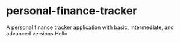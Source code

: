 # personal-finance-tracker
A personal finance tracker application with basic, intermediate, and advanced versions
Hello
